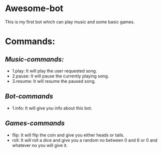 # Awesome-bot
This is my first bot which can play music and some basic games.

# Commands:
## *Music-commands:*
* 1.play: It will play the user requested song.
* 2.pause: It will pause the currently playing song.
* 3.resume: It will resume the paused song.

## *Bot-commands*
* 1.info: It will give you info about this bot.

## *Games-commands*
* flip: It will flip the coin and give you either heads or tails.
* roll: It will roll a dice and give you a random no between 0 and 6 or 0 and whatever no you will give it.
